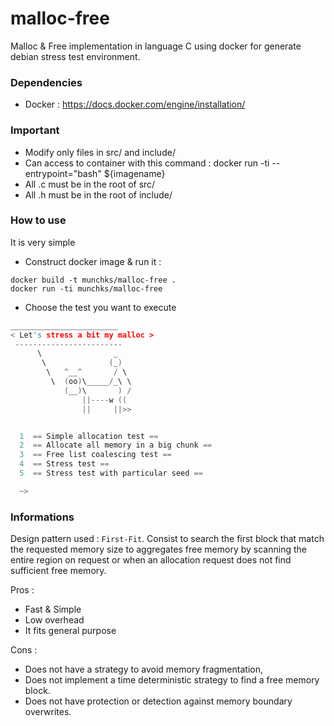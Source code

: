 
# malloc-free
Malloc & Free implementation in language C using docker for generate debian stress test environment.

### Dependencies ###
- Docker : https://docs.docker.com/engine/installation/

### Important ###
- Modify only files in src/ and include/
- Can access to container with this command : docker run -ti --entrypoint="bash" ${imagename}
- All .c must be in the root of src/
- All .h must be in the root of include/

### How to use ###
It is very simple
- Construct docker image & run it :
```shell
docker build -t munchks/malloc-free .
docker run -ti munchks/malloc-free
```
- Choose the test you want to execute
```C
________________________
< Let's stress a bit my malloc >
 ------------------------
      \                _
       \              (_)
        \   ^__^       / \
         \  (oo)\_____/_\ \
            (__)\       ) /
                ||----w ((
                ||     ||>>


  1  == Simple allocation test == 
  2  == Allocate all memory in a big chunk ==
  3  == Free list coalescing test ==
  4  == Stress test ==
  5  == Stress test with particular seed ==

  ~>
```

### Informations ###

Design pattern used : `First-Fit`.
Consist to search the first block that match the requested memory size to
aggregates free memory by scanning the entire region on request or when an allocation request does not find sufficient free memory.

Pros :
- Fast & Simple
- Low overhead
- It fits general purpose

Cons :
- Does not have a strategy to avoid memory fragmentation,
- Does not implement a time deterministic strategy to find a free memory block.
- Does not have protection or detection against memory boundary overwrites.